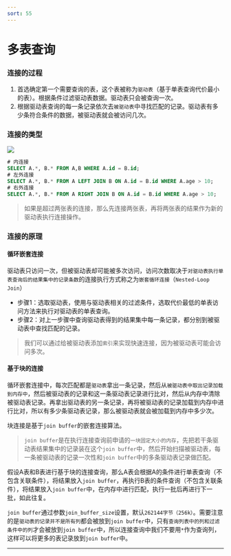 ```yaml
---
sort: 55
---
```


# 多表查询

### 连接的过程

1. 首选确定第一个需要查询的表，这个表被称为`驱动表`（基于单表查询代价最小的表）。根据条件过滤驱动表数据。驱动表只会被查询一次。
2. 根据驱动表查询的每一条记录依次去`被驱动表`中寻找匹配的记录。驱动表有多少条符合条件的数据，被驱动表就会被访问几次。

### 连接的类型

![](https://fno.leejay.top:9000/images/2025/01/22/2f2aded1-f8f4-4243-bf4f-0cce0ff42c67.png)

```sql
# 内连接
SELECT A.*, B.* FROM A,B WHERE A.id = B.id;
# 左外连接
SELECT A.*, B.* FROM A LEFT JOIN B ON A.id = B.id WHERE A.age > 10;
# 右外连接
SELECT A.*, B.* FROM A RIGHT JOIN B ON A.id = B.id WHERE A.age > 10;
```

> 如果是超过两张表的连接，那么先连接两张表，再将两张表的结果作为新的驱动表执行连接操作。

### 连接的原理

#### 循环嵌套连接

驱动表只访问一次，但被驱动表却可能被多次访问，访问次数取决于`对驱动表执行单表查询后的结果集中的记录条数`的连接执行方式称之为`嵌套循环连接`（`Nested-Loop Join`）

- 步骤1：选取驱动表，使用与驱动表相关的过滤条件，选取代价最低的单表访问方法来执行对驱动表的单表查询。
- 步骤2：对上一步骤中查询驱动表得到的结果集中每一条记录，都分别到被驱动表中查找匹配的记录。

> 我们可以通过给被驱动表添加`索引`来实现快速连接，因为被驱动表可能会访问多次。

#### 基于块的连接

循环嵌套连接中，每次匹配都是`驱动表`拿出一条记录，然后从`被驱动表中取出记录加载到内存中`，然后被驱动表的记录和这一条驱动表记录进行比对，然后从内存中清除被驱动表记录。再拿出驱动表的另一条记录，再将被驱动表的记录加载到内存中进行比对，所以有多少条驱动表记录，那么被驱动表就会被加载到内存中多少次。

块连接是基于`join buffer`的嵌套连接算法。

> `join buffer`是在执行连接查询前申请的`一块固定大小的内存`，先把若干条驱动表结果集中的记录装在这个`join buffer`中，然后开始扫描被驱动表，每一条被驱动表的记录一次性和`join buffer`中的多条驱动表记录做匹配。

假设A表和B表进行基于块的连接查询，那么A表会根据A的条件进行单表查询（不包含关联条件），将结果放入`join buffer`，再执行B表的条件查询（不包含关联条件），将结果放入`join buffer`中，在内存中进行匹配，执行一批后再进行下一批，如此往复。

`join buffer`通过参数`join_buffer_size`设置，默认`262144字节（256k）`。需要注意的是`驱动表的记录并不是所有列`都会被放到`join buffer`中，只有`查询列表中的列和过滤条件中的列`才会被放到`join buffer`中，所以连接查询中我们不要用`*`作为查询列，这样可以将更多的表记录放到`join buffer`中。

---
